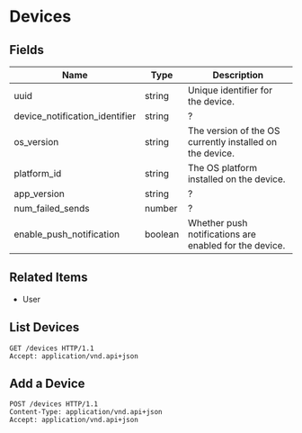 # Devices

## Fields

| Name | Type | Description |
|------|------|-------------|
| uuid | string | Unique identifier for the device. |
| device_notification_identifier | string | ? |
| os_version | string | The version of the OS currently installed on the device. |
| platform_id | string | The OS platform installed on the device. |
| app_version | string | ? |
| num_failed_sends | number | ? |
| enable_push_notification | boolean | Whether push notifications are enabled for the device. |

## Related Items

* User

## List Devices

```http
GET /devices HTTP/1.1
Accept: application/vnd.api+json
```

## Add a Device

```http
POST /devices HTTP/1.1
Content-Type: application/vnd.api+json
Accept: application/vnd.api+json
```
